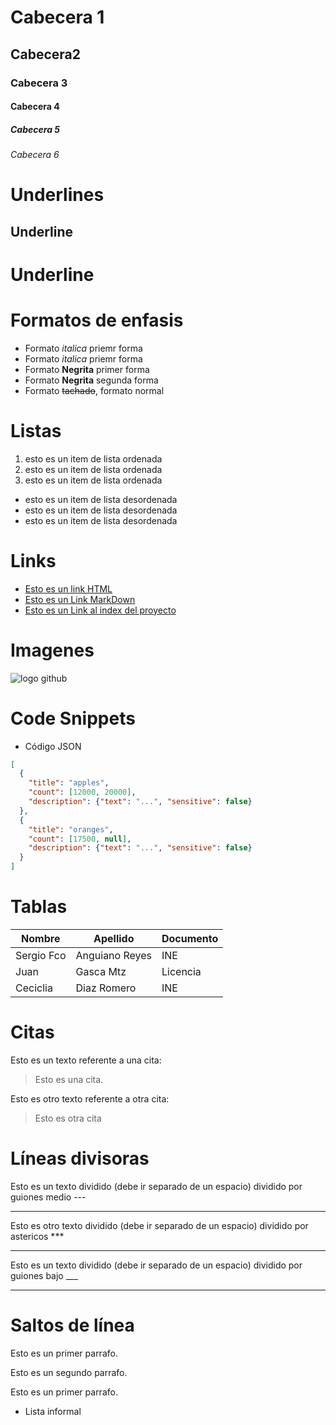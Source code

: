 # Cabecera 1
## Cabecera2
### Cabecera 3
#### Cabecera 4
##### Cabecera 5
###### Cabecera 6

# Underlines
Underline 
---------
Underline
=========

# Formatos de enfasis
- Formato *italica* priemr forma
- Formato _italica_ priemr forma
- Formato **Negrita** primer forma
- Formato __Negrita__ segunda forma
- Formato ~~tachado~~, formato normal

# Listas
1. esto es un item de lista ordenada
2. esto es un item de lista ordenada
3. esto es un item de lista ordenada
- esto es un item de lista desordenada
- esto es un item de lista desordenada
- esto es un item de lista desordenada

# Links
- <a href="http://google.com">Esto es un link HTML<a>
- [Esto es un Link MarkDown](http://google.com)
- [Esto es un Link al index del proyecto](index.html)

# Imagenes
![logo github](https://websetnet.net/wp-content/uploads/2019/04/vscode-icon245.png)

# Code  Snippets
- Código JSON
``` JSON
[
  {
    "title": "apples",
    "count": [12000, 20000],
    "description": {"text": "...", "sensitive": false}
  },
  {
    "title": "oranges",
    "count": [17500, null],
    "description": {"text": "...", "sensitive": false}
  }
]
```


# Tablas
| Nombre | Apellido | Documento |
| ------ | -------- | --------- |
| Sergio Fco| Anguiano Reyes| INE |
| Juan | Gasca Mtz | Licencia |
| Ceciclia | Diaz Romero | INE |

# Citas

Esto es un texto referente a una cita:
> Esto es una cita.

Esto es otro texto referente a otra cita:
> Esto es otra cita

# Líneas divisoras
Esto es un texto dividido (debe ir separado de un espacio) dividido por guiones medio ---

---
Esto es otro texto dividido (debe ir separado de un espacio) dividido por astericos ***

***
Esto es un texto dividido (debe ir separado de un espacio) dividido por guiones bajo ___

_____

# Saltos de línea
Esto es un primer parrafo.

Esto es un segundo parrafo.

Esto es un primer parrafo.
- Lista informal
